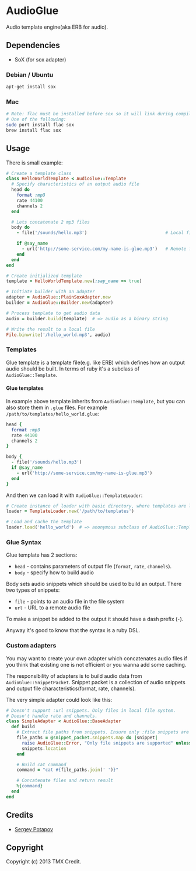 # AudioGlue

Audio template engine(aka ERB for audio).


## Dependencies

* SoX (for sox adapter)

### Debian / Ubuntu

```bash
apt-get install sox
```

### Mac

```bash
# Note: flac must be installed before sox so it will link during compilation.
# One of the following:
sudo port install flac sox
brew install flac sox
```

## Usage

There is small example:

```ruby
# Create a template class
class HelloWorldTemplate < AudioGlue::Template
  # Specify characteristics of an output audio file
  head do
    format :mp3
    rate 44100
    channels 2
  end

  # Lets concatenate 2 mp3 files
  body do
    - file('/sounds/hello.mp3')                              # Local file

    if @say_name
      - url('http://some-service.com/my-name-is-glue.mp3')   # Remote file
    end
  end
end

# Create initialized template
template = HelloWorldTemplate.new(:say_name => true)

# Initiate builder with an adapter
adapter = AudioGlue::PlainSoxAdapter.new
builder = AudioGlue::Builder.new(adapter)

# Process template to get audio data
audio = builder.build(template)  # => audio as a binary string

# Write the result to a local file
File.binwrite('/hello_world.mp3', audio)
```

### Templates

Glue template is a template file(e.g. like ERB) which defines how
an output audio should be built.
In terms of ruby it's a subclass of `AudioGlue::Template`.

#### Glue templates

In example above template inherits from `AudioGlue::Template`, but you can also
store them in `.glue` files. For example `/path/to/templates/hello_world.glue`:

```ruby
head {
  format :mp3
  rate 44100
  channels 2
}

body {
  - file('/sounds/hello.mp3')
  if @say_name
    - url('http://some-service.com/my-name-is-glue.mp3')
  end
}
```

And then we can load it with `AudioGlue::TemplateLoader`:

```ruby
# Create instance of loader with basic directory, where templates are located
loader = TemplateLoader.new('/path/to/templates')

# Load and cache the template
loader.load('hello_world')  # => anonymous subclass of AudioGlue::Template
```

### Glue Syntax

Glue template has 2 sections:
* `head` - contains parameters of output file (`format`, `rate`, `channels`).
* `body` - specify how to build audio

Body sets audio snippets which should be used to build an output.
There two types of snippets:
* `file` - points to an audio file in the file system
* `url` - URL to a remote audio file

To make a snippet be added to the output it should have a dash prefix (`-`).

Anyway it's good to know that the syntax is a ruby DSL.


### Custom adapters

You may want to create your own adapter which concatenates audio files if you think
that existing one is not efficient or you wanna add some caching.

The responsibility of adapters is to build audio data from `AudioGlue::SnippetPacket`.
Snippet packet is a collection of audio snippets and output file
characteristics(format, rate, channels).

The very simple adapter could look like this:

```ruby
# Doesn't support :url snippets. Only files in local file system.
# Doesn't handle rate and channels.
class SimpleAdapter < AudioGlue::BaseAdapter
  def build
    # Extract file paths from snippets. Ensure only :file snippets are present.
    file_paths = @snippet_packet.snippets.map do |snippet|
      raise AudioGlue::Error, "Only file snippets are supported" unless snippet.type == :file
      snippets.location
    end

    # Build cat command
    command = "cat #{file_paths.join(' ')}"

    # Concatenate files and return result
    %{command}
  end
end
```


## Credits

* [Sergey Potapov](https://github.com/greyblake)

## Copyright

Copyright (c) 2013 TMX Credit.
